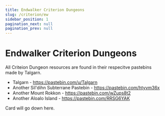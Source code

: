 ```yaml
---
title: Endwalker Criterion Dungeons
slug: /criterion/ew
sidebar_position: 1
pagination_next: null
pagination_prev: null
---
```


# Endwalker Criterion Dungeons

All Criteion Dungeon resources are found in their respecitve pastebins made by Talgarn.

* Talgarn - https://pastebin.com/u/Talgarn
* Another Sil'dihn Subterrane Pastebin - https://pastebin.com/htyvm36x
* Another Mount Rokkon - https://pastebin.com/wZups8t2
* Another Aloalo Island - https://pastebin.com/RRSG6YAK

Card will go down here.
